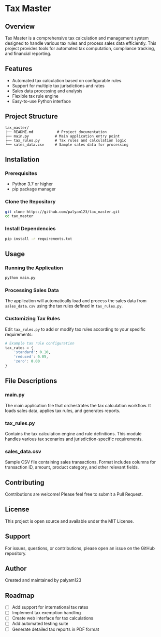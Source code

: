 # Tax Master

## Overview
Tax Master is a comprehensive tax calculation and management system designed to handle various tax rules and process sales data efficiently. This project provides tools for automated tax computation, compliance tracking, and financial reporting.

## Features
- Automated tax calculation based on configurable rules
- Support for multiple tax jurisdictions and rates
- Sales data processing and analysis
- Flexible tax rule engine
- Easy-to-use Python interface

## Project Structure
```
tax_master/
├── README.md           # Project documentation
├── main.py            # Main application entry point
├── tax_rules.py       # Tax rules and calculation logic
└── sales_data.csv     # Sample sales data for processing
```

## Installation

### Prerequisites
- Python 3.7 or higher
- pip package manager

### Clone the Repository
```bash
git clone https://github.com/palyam123/tax_master.git
cd tax_master
```

### Install Dependencies
```bash
pip install -r requirements.txt
```

## Usage

### Running the Application
```bash
python main.py
```

### Processing Sales Data
The application will automatically load and process the sales data from `sales_data.csv` using the tax rules defined in `tax_rules.py`.

### Customizing Tax Rules
Edit `tax_rules.py` to add or modify tax rules according to your specific requirements:
```python
# Example tax rule configuration
tax_rates = {
    'standard': 0.10,
    'reduced': 0.05,
    'zero': 0.00
}
```

## File Descriptions

### main.py
The main application file that orchestrates the tax calculation workflow. It loads sales data, applies tax rules, and generates reports.

### tax_rules.py
Contains the tax calculation engine and rule definitions. This module handles various tax scenarios and jurisdiction-specific requirements.

### sales_data.csv
Sample CSV file containing sales transactions. Format includes columns for transaction ID, amount, product category, and other relevant fields.

## Contributing
Contributions are welcome! Please feel free to submit a Pull Request.

## License
This project is open source and available under the MIT License.

## Support
For issues, questions, or contributions, please open an issue on the GitHub repository.

## Author
Created and maintained by palyam123

## Roadmap
- [ ] Add support for international tax rates
- [ ] Implement tax exemption handling
- [ ] Create web interface for tax calculations
- [ ] Add automated testing suite
- [ ] Generate detailed tax reports in PDF format
